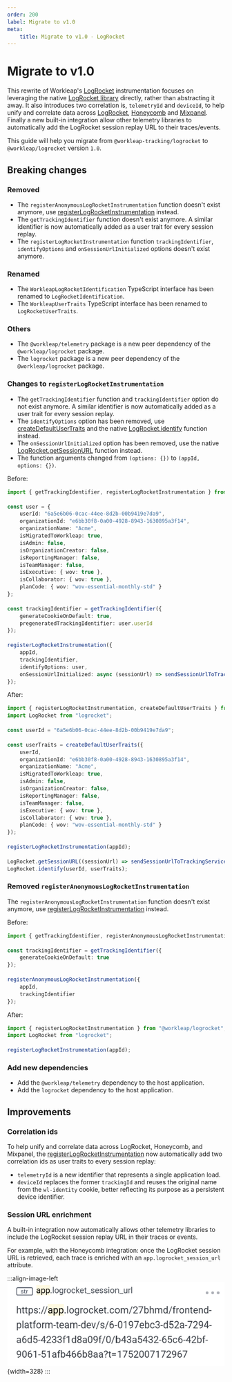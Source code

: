 ```yaml
---
order: 200
label: Migrate to v1.0
meta:
    title: Migrate to v1.0 - LogRocket
---
```


# Migrate to v1.0

This rewrite of Workleap's [LogRocket](https://logrocket.com/) instrumentation focuses on leveraging the native [LogRocket library](https://www.npmjs.com/package/logrocket) directly, rather than abstracting it away. It also introduces two correlation is, `telemetryId` and `deviceId`, to help unify and correlate data across [LogRocket](https://logrocket.com/), [Honeycomb](https://www.honeycomb.io/) and [Mixpanel](https://mixpanel.com/). Finally a new built-in integration allow other telemetry libraries to automatically add the LogRocket session replay URL to their traces/events.

This guide will help you migrate from `@workleap-tracking/logrocket` to `@workleap/logrocket` version `1.0`.

## Breaking changes

### Removed

- The `registerAnonymousLogRocketInstrumentation` function doesn't exist anymore, use [registerLogRocketInstrumentation](../reference/registerLogRocketInstrumentation.md) instead.
- The `getTrackingIdentifier` function doesn't exist anymore. A similar identifier is now automatically added as a user trait for every session replay.
- The `registerLogRocketInstrumentation` function `trackingIdentifier`, `identifyOptions` and `onSessionUrlInitialized` options doesn't exist anymore.

### Renamed

- The `WorkleapLogRocketIdentification` TypeScript interface has been renamed to `LogRocketIdentification`.
- The `WorkleapUserTraits` TypeScript interface has been renamed to `LogRocketUserTraits`.

### Others

- The `@workleap/telemetry` package is a new peer dependency of the `@workleap/logrocket` package.
- The `logrocket` package is a new peer dependency of the `@workleap/logrocket` package.

### Changes to `registerLogRocketInstrumentation`

- The `getTrackingIdentifier` function and `trackingIdentifier` option do not exist anymore. A similar identifier is now automatically added as a user trait for every session replay.
- The `identifyOptions` option has been removed, use [createDefaultUserTraits](../reference/createDefaultUserTraits.md) and the native [LogRocket.identify](https://docs.logrocket.com/reference/identify) function instead.
- The `onSessionUrlInitialized` option has been removed, use the native [LogRocket.getSessionURL](https://docs.logrocket.com/reference/get-session-url) function instead.
- The function arguments changed from `(options: {})` to `(appId, options: {})`.

Before:

```ts
import { getTrackingIdentifier, registerLogRocketInstrumentation } from "@workleap-tracking/logrocket";

const user = {
    userId: "6a5e6b06-0cac-44ee-8d2b-00b9419e7da9",
    organizationId: "e6bb30f8-0a00-4928-8943-1630895a3f14",
    organizationName: "Acme",
    isMigratedToWorkleap: true,
    isAdmin: false,
    isOrganizationCreator: false,
    isReportingManager: false,
    isTeamManager: false,
    isExecutive: { wov: true },
    isCollaborator: { wov: true },
    planCode: { wov: "wov-essential-monthly-std" }
};

const trackingIdentifier = getTrackingIdentifier({ 
    generateCookieOnDefault: true,
    pregeneratedTrackingIdentifier: user.userId
});

registerLogRocketInstrumentation({
    appId,
    trackingIdentifier,
    identifyOptions: user,
    onSessionUrlInitialized: async (sessionUrl) => sendSessionUrlToTrackingService(...)
});
```

After:

```ts
import { registerLogRocketInstrumentation, createDefaultUserTraits } from "@workleap/logrocket";
import LogRocket from "logrocket";

const userId = "6a5e6b06-0cac-44ee-8d2b-00b9419e7da9";

const userTraits = createDefaultUserTraits({
    userId,
    organizationId: "e6bb30f8-0a00-4928-8943-1630895a3f14",
    organizationName: "Acme",
    isMigratedToWorkleap: true,
    isAdmin: false,
    isOrganizationCreator: false,
    isReportingManager: false,
    isTeamManager: false,
    isExecutive: { wov: true },
    isCollaborator: { wov: true },
    planCode: { wov: "wov-essential-monthly-std" }
});

registerLogRocketInstrumentation(appId);

LogRocket.getSessionURL((sessionUrl) => sendSessionUrlToTrackingService(sessionUrl));
LogRocket.identify(userId, userTraits);
```

### Removed `registerAnonymousLogRocketInstrumentation`

The `registerAnonymousLogRocketInstrumentation` function doesn't exist anymore, use [registerLogRocketInstrumentation](../reference/registerLogRocketInstrumentation.md) instead.

Before:

```ts
import { getTrackingIdentifier, registerAnonymousLogRocketInstrumentation } from "@workleap-tracking/logrocket";

const trackingIdentifier = getTrackingIdentifier({ 
    generateCookieOnDefault: true
});

registerAnonymousLogRocketInstrumentation({
    appId,
    trackingIdentifier
});
```

After:

```ts
import { registerLogRocketInstrumentation } from "@workleap/logrocket";
import LogRocket from "logrocket";

registerLogRocketInstrumentation(appId);
```

### Add new dependencies

- Add the `@workleap/telemetry` dependency to the host application.
- Add the `logrocket` dependency to the host application.

## Improvements

### Correlation ids

To help unify and correlate data across LogRocket, Honeycomb, and Mixpanel, the [registerLogRocketInstrumentation](../reference/registerLogRocketInstrumentation.md) now automatically add two correlation ids as user traits to every session replay:

- `telemetryId` is a new identifier that represents a single application load.
- `deviceId` replaces the former `trackingId` and reuses the original name from the `wl-identity` cookie, better reflecting its purpose as a persistent device identifier.

### Session URL enrichment

A built-in integration now automatically allows other telemetry libraries to include the LogRocket session replay URL in their traces or events.

For example, with the Honeycomb integration: once the LogRocket session URL is retrieved, each trace is enriched with an `app.logrocket_session_url` attribute.

:::align-image-left
![Honeycomb enrichment example](../../static/logrocket/honeycomb-logrocket-session-url.png){width=328}
:::


